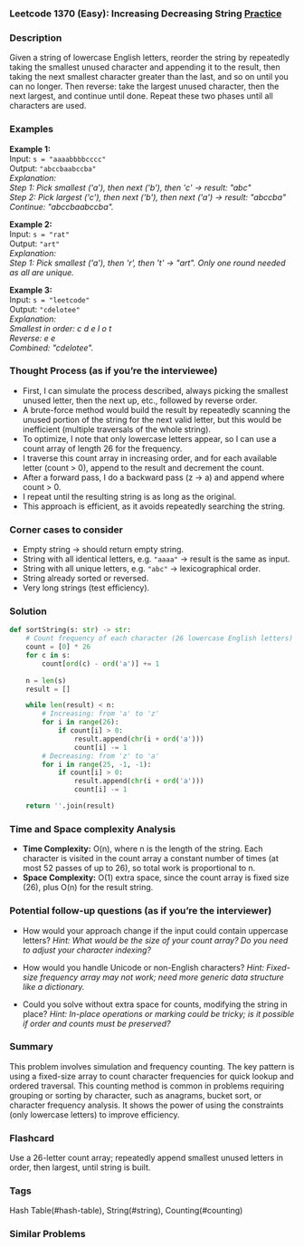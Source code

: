 ### Leetcode 1370 (Easy): Increasing Decreasing String [Practice](https://leetcode.com/problems/increasing-decreasing-string)

### Description  
Given a string of lowercase English letters, reorder the string by repeatedly taking the smallest unused character and appending it to the result, then taking the next smallest character greater than the last, and so on until you can no longer. Then reverse: take the largest unused character, then the next largest, and continue until done. Repeat these two phases until all characters are used.

### Examples  

**Example 1:**  
Input: `s = "aaaabbbbcccc"`  
Output: `"abccbaabccba"`  
*Explanation:  
Step 1: Pick smallest ('a'), then next ('b'), then 'c' → result: "abc"  
Step 2: Pick largest ('c'), then next ('b'), then next ('a') → result: "abccba"  
Continue: "abccbaabccba".*

**Example 2:**  
Input: `s = "rat"`  
Output: `"art"`  
*Explanation:  
Step 1: Pick smallest ('a'), then 'r', then 't' → "art". Only one round needed as all are unique.*

**Example 3:**  
Input: `s = "leetcode"`  
Output: `"cdelotee"`  
*Explanation:  
Smallest in order: c d e l o t  
Reverse: e e  
Combined: "cdelotee".*

### Thought Process (as if you’re the interviewee)  
- First, I can simulate the process described, always picking the smallest unused letter, then the next up, etc., followed by reverse order.
- A brute-force method would build the result by repeatedly scanning the unused portion of the string for the next valid letter, but this would be inefficient (multiple traversals of the whole string).
- To optimize, I note that only lowercase letters appear, so I can use a count array of length 26 for the frequency.
- I traverse this count array in increasing order, and for each available letter (count > 0), append to the result and decrement the count.
- After a forward pass, I do a backward pass (z → a) and append where count > 0.
- I repeat until the resulting string is as long as the original.
- This approach is efficient, as it avoids repeatedly searching the string.

### Corner cases to consider  
- Empty string → should return empty string.
- String with all identical letters, e.g. `"aaaa"` → result is the same as input.
- String with all unique letters, e.g. `"abc"` → lexicographical order.
- String already sorted or reversed.
- Very long strings (test efficiency).

### Solution

```python
def sortString(s: str) -> str:
    # Count frequency of each character (26 lowercase English letters)
    count = [0] * 26
    for c in s:
        count[ord(c) - ord('a')] += 1
    
    n = len(s)
    result = []

    while len(result) < n:
        # Increasing: from 'a' to 'z'
        for i in range(26):
            if count[i] > 0:
                result.append(chr(i + ord('a')))
                count[i] -= 1
        # Decreasing: from 'z' to 'a'
        for i in range(25, -1, -1):
            if count[i] > 0:
                result.append(chr(i + ord('a')))
                count[i] -= 1

    return ''.join(result)
```

### Time and Space complexity Analysis  

- **Time Complexity:** O(n), where n is the length of the string. Each character is visited in the count array a constant number of times (at most 52 passes of up to 26), so total work is proportional to n.
- **Space Complexity:** O(1) extra space, since the count array is fixed size (26), plus O(n) for the result string.

### Potential follow-up questions (as if you’re the interviewer)  

- How would your approach change if the input could contain uppercase letters?
  *Hint: What would be the size of your count array? Do you need to adjust your character indexing?*

- How would you handle Unicode or non-English characters?
  *Hint: Fixed-size frequency array may not work; need more generic data structure like a dictionary.*

- Could you solve without extra space for counts, modifying the string in place?
  *Hint: In-place operations or marking could be tricky; is it possible if order and counts must be preserved?*

### Summary
This problem involves simulation and frequency counting. The key pattern is using a fixed-size array to count character frequencies for quick lookup and ordered traversal. This counting method is common in problems requiring grouping or sorting by character, such as anagrams, bucket sort, or character frequency analysis. It shows the power of using the constraints (only lowercase letters) to improve efficiency.


### Flashcard
Use a 26-letter count array; repeatedly append smallest unused letters in order, then largest, until string is built.

### Tags
Hash Table(#hash-table), String(#string), Counting(#counting)

### Similar Problems
